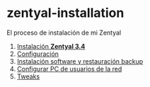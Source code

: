 zentyal-installation
====================

El proceso de instalación de mi Zentyal

1. [Instalación **Zentyal 3.4**](install.md)
1. [Configuración](config.md)
1. [Instalación software y restauración backup](restore.md)
1. [Configurar PC de usuarios de la red](userspc.md)
1. [Tweaks](tweaks.md)
